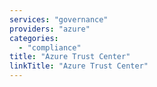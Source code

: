 ```yaml
---
services: "governance"
providers: "azure"
categories:
  - "compliance"
title: "Azure Trust Center"
linkTitle: "Azure Trust Center"
---
```

